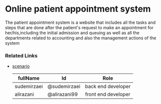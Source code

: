 # Online patient appointment system
The patient appointment system is a website that includes all the tasks and steps that are done after the patient's request to make an appointment for her/his,including the initial admission and queuing as well as all the departments related to accounting and also the management actions of the system








### Related Links


- [scenario](https://github.com/sudemirzaei/online-system/tree/master/Introduction)







  fullName|Id|Role
  --------|--|----
  sudemirzaei|@sudemirzaei|back end developer
  alirazani  |@alirazani99|front end developer


